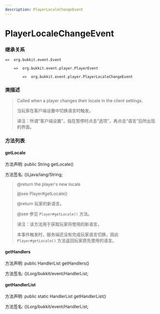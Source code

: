 ```yaml
---
description: PlayerLocaleChangeEvent
---
```


# PlayerLocaleChangeEvent

### 继承关系

    =>  org.bukkit.event.Event

        =>  org.bukkit.event.player.PlayerEvent

            =>  org.bukkit.event.player.PlayerLocaleChangeEvent

### 类描述

> Called when a player changes their locale in the client settings.
>
> 当玩家在客户端设置中切换语言时触发。
>
> 译注：所谓“客户端设置”，指在暂停时点击“选项”，再点击“语言”后所出现的界面。

### 方法列表

#### getLocale

方法声明: public String getLocale()

方法签名: ()Ljava/lang/String;

> @return the player's new locale
>
> @see Player#getLocale()
>
> @return 玩家的新语言。
>
> @see 参见 `Player#getLocale()` 方法。
>
> 译注：该方法用于获取玩家将使用的新语言。
>
> 本事件触发时，服务端还没有完成玩家语言切换，因此 `Player#getLocale()` 方法返回玩家原先使用的语言。

#### getHandlers

方法声明: public HandlerList getHandlers()

方法签名: ()Lorg/bukkit/event/HandlerList;

#### getHandlerList

方法声明: public static HandlerList getHandlerList()

方法签名: ()Lorg/bukkit/event/HandlerList;